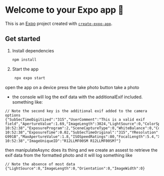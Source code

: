 # Welcome to your Expo app 👋

This is an [Expo](https://expo.dev) project created with [`create-expo-app`](https://www.npmjs.com/package/create-expo-app).

## Get started

1. Install dependencies

   ```bash
   npm install
   ```

2. Start the app

   ```bash
    npx expo start
   ```

open the app on a device
press the take photo button
take a photo
 - the console will log the exif data with the additionalExif included. something like:
```
// Note the second key is the additional exif added to the camera options
{"SubSecTimeDigitized":"315","UserComment":"This is a valid exif field","ApertureValue":1.69,"ImageLength":3024,"LightSource":0,"ColorSpace":1,"Flash":2,"YCbCrPositioning":1,"Orientation":6,"ResolutionUnit":2,"FocalLengthIn35mmFilm":26,"SubSecTime":"315","MeteringMode":2,"DateTimeDigitized":"2024:05:16 10:52:38","ExposureProgram":2,"SceneCaptureType":0,"WhiteBalance":0,"ComponentsConfiguration":"???","Make":"samsung","DateTimeOriginal":"2024:05:16 10:52:38","ExposureTime":0.02,"SubSecTimeOriginal":"315","YResolution":72,"ImageWidth":4032,"ExifVersion":"0220","FNumber":1.8,"Model":"SM-G991B","MaxApertureValue":1.8,"ISOSpeedRatings":80,"FocalLength":5.4,"XResolution":72,"Software":"G991BXXSAFXCL","DateTime":"2024:05:16 10:52:38","ImageUniqueID":"R12LLMF00SM R12LLMF00SM?"}
```

then manipulateAsync does its thing and we create an assest to retrieve the exif data from the formatted photo and it will log something like
```
// Note the absence of most data
{"LightSource":0,"ImageLength":0,"Orientation":0,"ImageWidth":0}
```
